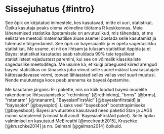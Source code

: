 
# Sissejuhatus {#intro}

See õpik on kirjutatud inimestele, kes kasutavad, mitte ei uuri, statistikat. 
Õpiku kasutaja peaks olema võimeline töötama R keskkonnas. 
Meie lähenemised statistika õpetamisele on arvutuslikud, mis tähendab, et me eelistame meetodi matemaatilise aluse asemel õpetada selle kasutamist ja tulemuste tõlgendamist. 
See õpik on bayesiaanlik ja ei õpeta sageduslikku statistikat. 
Me usume, et nii on lihtsam ja tulusam statistikat õppida ja et Bayesi statistikat kasutades saab rahuldada 99% teie tegelikest statistilistest vajadustest paremini, kui see on võimalik klassikaliste sageduslike meetoditega. 
Me usume ka, et kuigi praegused kiired arengud bayesi statistikas on tänaseks juba viinud selle suurel määral tavakasutajale kättesaadavasse vormi, toovad lähiaastad selles vallas veel suuri muutusi. 
Nende muutustega koos peab arenema ka bayesi õpetamine. 

Me kasutame järgmisi R-i pakette, mis on kõik loodud bayesi mudelite rakendamise lihtsustamiseks: "rethinking" [@rethinking], "brms" [@brms], "rstanarm" [@rstanarm], "BayesianFirstAid" [@bayesianfirstaid] ja "bayesplot" [@bayesplot]. 
Lisaks veel "bayesboot" bootstrapimiseks [@bayesboot]. 
Bayesi arvutusteks kasutavad need paketid Stan ja JAGS mcmc sämplereid (viimast küll ainult `BayesianFirstAid paket). 
Selle õpiku valmimisel on kasutatud McElreathi [@mcelreath2015], Kruschke [@kruschke2014] ja nn. Gelmani [@gelman2014] õpikuid.


